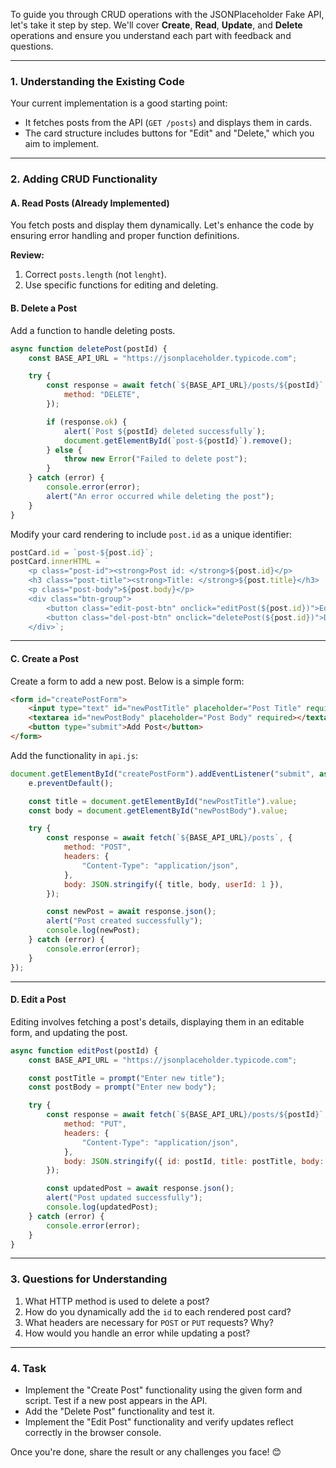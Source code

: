 To guide you through CRUD operations with the JSONPlaceholder Fake API, let's take it step by step. We'll cover **Create**, **Read**, **Update**, and **Delete** operations and ensure you understand each part with feedback and questions.

---

### 1. **Understanding the Existing Code**
Your current implementation is a good starting point:
- It fetches posts from the API (`GET /posts`) and displays them in cards.
- The card structure includes buttons for "Edit" and "Delete," which you aim to implement.

---

### 2. **Adding CRUD Functionality**

#### A. **Read Posts (Already Implemented)**
You fetch posts and display them dynamically. Let's enhance the code by ensuring error handling and proper function definitions.

**Review:**
1. Correct `posts.length` (not `lenght`).
2. Use specific functions for editing and deleting.

#### B. **Delete a Post**

Add a function to handle deleting posts.

```javascript
async function deletePost(postId) {
    const BASE_API_URL = "https://jsonplaceholder.typicode.com";

    try {
        const response = await fetch(`${BASE_API_URL}/posts/${postId}`, {
            method: "DELETE",
        });

        if (response.ok) {
            alert(`Post ${postId} deleted successfully`);
            document.getElementById(`post-${postId}`).remove();
        } else {
            throw new Error("Failed to delete post");
        }
    } catch (error) {
        console.error(error);
        alert("An error occurred while deleting the post");
    }
}
```

Modify your card rendering to include `post.id` as a unique identifier:

```javascript
postCard.id = `post-${post.id}`;
postCard.innerHTML = `
    <p class="post-id"><strong>Post id: </strong>${post.id}</p>
    <h3 class="post-title"><strong>Title: </strong>${post.title}</h3>
    <p class="post-body">${post.body}</p>
    <div class="btn-group">
        <button class="edit-post-btn" onclick="editPost(${post.id})">Edit</button>
        <button class="del-post-btn" onclick="deletePost(${post.id})">Delete</button>
    </div>`;
```

---

#### C. **Create a Post**

Create a form to add a new post. Below is a simple form:

```html
<form id="createPostForm">
    <input type="text" id="newPostTitle" placeholder="Post Title" required />
    <textarea id="newPostBody" placeholder="Post Body" required></textarea>
    <button type="submit">Add Post</button>
</form>
```

Add the functionality in `api.js`:

```javascript
document.getElementById("createPostForm").addEventListener("submit", async (e) => {
    e.preventDefault();

    const title = document.getElementById("newPostTitle").value;
    const body = document.getElementById("newPostBody").value;

    try {
        const response = await fetch(`${BASE_API_URL}/posts`, {
            method: "POST",
            headers: {
                "Content-Type": "application/json",
            },
            body: JSON.stringify({ title, body, userId: 1 }),
        });

        const newPost = await response.json();
        alert("Post created successfully");
        console.log(newPost);
    } catch (error) {
        console.error(error);
    }
});
```

---

#### D. **Edit a Post**

Editing involves fetching a post's details, displaying them in an editable form, and updating the post.

```javascript
async function editPost(postId) {
    const BASE_API_URL = "https://jsonplaceholder.typicode.com";

    const postTitle = prompt("Enter new title");
    const postBody = prompt("Enter new body");

    try {
        const response = await fetch(`${BASE_API_URL}/posts/${postId}`, {
            method: "PUT",
            headers: {
                "Content-Type": "application/json",
            },
            body: JSON.stringify({ id: postId, title: postTitle, body: postBody, userId: 1 }),
        });

        const updatedPost = await response.json();
        alert("Post updated successfully");
        console.log(updatedPost);
    } catch (error) {
        console.error(error);
    }
}
```

---

### 3. **Questions for Understanding**
1. What HTTP method is used to delete a post?  
2. How do you dynamically add the `id` to each rendered post card?  
3. What headers are necessary for `POST` or `PUT` requests? Why?  
4. How would you handle an error while updating a post?  

---

### 4. **Task**
- Implement the "Create Post" functionality using the given form and script. Test if a new post appears in the API.
- Add the "Delete Post" functionality and test it.
- Implement the "Edit Post" functionality and verify updates reflect correctly in the browser console.

Once you're done, share the result or any challenges you face! 😊